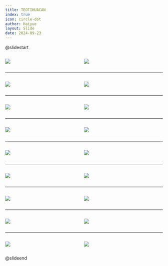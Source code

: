```yaml
---
title: TEOTIHUACAN
index: true
icon: circle-dot
author: Haiyue
layout: Slide
date: 2024-09-23
---
```

 
@slidestart

<div style="display:flex">
<div style="flex:1">

![](/reading/english/Level-L/TEOTIHUACAN/001.webp)
</div>
<div style="flex:1">

![](/reading/english/Level-L/TEOTIHUACAN/002.webp)
</div>
</div>

---

<div style="display:flex">
<div style="flex:1">

![](/reading/english/Level-L/TEOTIHUACAN/003.webp)
</div>
<div style="flex:1">

![](/reading/english/Level-L/TEOTIHUACAN/004.webp)
</div>
</div>

---

<div style="display:flex">
<div style="flex:1">

![](/reading/english/Level-L/TEOTIHUACAN/005.webp)
</div>
<div style="flex:1">

![](/reading/english/Level-L/TEOTIHUACAN/006.webp)
</div>
</div>

---

<div style="display:flex">
<div style="flex:1">

![](/reading/english/Level-L/TEOTIHUACAN/007.webp)
</div>
<div style="flex:1">

![](/reading/english/Level-L/TEOTIHUACAN/008.webp)
</div>
</div>

---

<div style="display:flex">
<div style="flex:1">

![](/reading/english/Level-L/TEOTIHUACAN/009.webp)
</div>
<div style="flex:1">

![](/reading/english/Level-L/TEOTIHUACAN/010.webp)
</div>
</div>

---

<div style="display:flex">
<div style="flex:1">

![](/reading/english/Level-L/TEOTIHUACAN/011.webp)
</div>
<div style="flex:1">

![](/reading/english/Level-L/TEOTIHUACAN/012.webp)
</div>
</div>

---

<div style="display:flex">
<div style="flex:1">

![](/reading/english/Level-L/TEOTIHUACAN/013.webp)
</div>
<div style="flex:1">

![](/reading/english/Level-L/TEOTIHUACAN/014.webp)
</div>
</div>

---

<div style="display:flex">
<div style="flex:1">

![](/reading/english/Level-L/TEOTIHUACAN/015.webp)
</div>
<div style="flex:1">

![](/reading/english/Level-L/TEOTIHUACAN/016.webp)
</div>
</div>

---

<div style="display:flex">
<div style="flex:1">

![](/reading/english/Level-L/TEOTIHUACAN/017.webp)
</div>
<div style="flex:1">

![](/reading/english/Level-L/TEOTIHUACAN/018.webp)
</div>
</div>

@slideend
